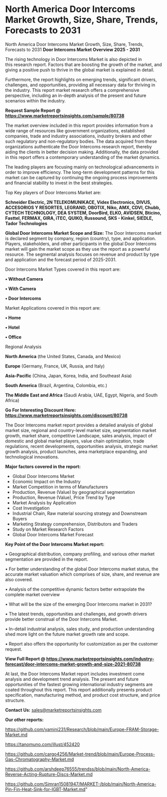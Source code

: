 # North America Door Intercoms Market Growth, Size, Share, Trends, Forecasts to 2031
North America Door Intercoms Market Growth, Size, Share, Trends, Forecasts to 2031
<Strong> Door Intercoms Market Overview 2025 - 2031</strong>

The rising technology in Door Intercoms Market is also depicted in this research report. Factors that are boosting the growth of the market, and giving a positive push to thrive in the global market is explained in detail.

Furthermore, the report highlights on emerging trends, significant drivers, challenges, and opportunities, providing all necessary data for thriving in the industry. This report market research offers a comprehensive perspective, including an in-depth analysis of the present and future scenarios within the industry.

<strong>Request Sample Report @ <a href=https://www.marketreportsinsights.com/sample/80738>https://www.marketreportsinsights.com/sample/80738</a></strong>

The market overview included in this report provides information from a wide range of resources like government organizations, established companies, trade and industry associations, industry brokers and other such regulatory and non-regulatory bodies. The data acquired from these organizations authenticate the Door Intercoms research report, thereby aiding the clients in better decision making. Additionally, the data provided in this report offers a contemporary understanding of the market dynamics.

The leading players are focusing mainly on technological advancements in order to improve efficiency. The long-term development patterns for this market can be captured by continuing the ongoing process improvements and financial stability to invest in the best strategies.

Top Key players of Door Intercoms Market are:

<strong>Schneider Electric, 2N TELEKOMUNIKACE, Videx Electronics, DIVUS, ACCESORIOS Y RESORTES, LEGRAND, OBOTIX, Niko, AMX, CDVI, Chubb, CYTECH TECHNOLOGY, DEA SYSTEM, DoorBird, ELKO, AVIDSEN, Bticino, Fasttel, FERMAX, GIRA, iTEC, QUIKO, Russound, SKS - Kinkel, SIEDLE, Tador Technologies</strong>

<strong><b>Global Door Intercoms Market Scope and Size:</b></strong>
The Door Intercoms market is declared segment by company, region (country), type, and application. Players, stakeholders, and other participants in the global Door Intercoms market will gain the market scope as they use the report as a powerful resource. The segmental analysis focuses on revenue and product by type and application and the forecast period of 2025-2031.

Door Intercoms Market Types covered in this report are:

<strong>• Without Camera

• With Camera

• Door Intercoms</strong>

Market Applications covered in this report are:

<strong>• Home

• Hotel

• Office</strong> 

Regional Analysis

<strong>North America</strong> (the United States, Canada, and Mexico)

<strong>Europe</strong> (Germany, France, UK, Russia, and Italy)

<strong>Asia-Pacific</strong> (China, Japan, Korea, India, and Southeast Asia)

<strong>South America</strong> (Brazil, Argentina, Colombia, etc.)

<strong>The Middle East and Africa</strong> (Saudi Arabia, UAE, Egypt, Nigeria, and South Africa)

<strong>Go For Interesting Discount Here: <a href=https://www.marketreportsinsights.com/discount/80738>https://www.marketreportsinsights.com/discount/80738</a></strong>

The Door Intercoms market report provides a detailed analysis of global market size, regional and country-level market size, segmentation market growth, market share, competitive Landscape, sales analysis, impact of domestic and global market players, value chain optimization, trade regulations, recent developments, opportunities analysis, strategic market growth analysis, product launches, area marketplace expanding, and technological innovations.

<strong><b>Major factors covered in the report:</b></strong>
<ul>
  <li>Global Door Intercoms Market </li>
  <li>Economic Impact on the Industry</li>
  <li>Market Competition in terms of Manufacturers</li>
  <li>Production, Revenue (Value) by geographical segmentation</li>
  <li>Production, Revenue (Value), Price Trend by Type</li>
  <li>Market Analysis by Application</li>
  <li>Cost Investigation</li>
  <li>Industrial Chain, Raw material sourcing strategy and Downstream Buyers</li>
  <li>Marketing Strategy comprehension, Distributors and Traders</li>
  <li>Study on Market Research Factors</li>
  <li>Global Door Intercoms Market Forecast</li>
</ul>

<strong><b>Key Point of the Door Intercoms Market report:</b></strong>

• Geographical distribution, company profiling, and various other market segmentation are provided in the report.

• For better understanding of the global Door Intercoms market status, the accurate market valuation which comprises of size, share, and revenue are also covered.

• Analysis of the competitive dynamic factors better extrapolate the complete market overview

• What will be the size of the emerging Door Intercoms market in 2031?

• The latest trends, opportunities and challenges, and growth drivers provide better construal of the Door Intercoms Market.

• In-detail industrial analysis, sales study, and production understanding shed more light on the future market growth rate and scope.

• Report also offers the opportunity for customization as per the customer request.

<strong><b>View Full Report @ <a href=https://www.marketreportsinsights.com/industry-forecast/door-intercoms-market-growth-and-size-2021-80738>https://www.marketreportsinsights.com/industry-forecast/door-intercoms-market-growth-and-size-2021-80738</a></b></strong>


At last, the Door Intercoms Market report includes investment come analysis and development trend analysis. The present and future opportunities of the fastest growing international industry segments are coated throughout this report. This report additionally presents product specification, manufacturing method, and product cost structure, and price structure.

<strong>Contact Us:</strong>
sales@marketreportsinsights.com

<strong>Our other reports:</strong>

<a href=https://github.com/yamini231/Research/blob/main/Europe-FRAM-Storage-Market.md>https://github.com/yamini231/Research/blob/main/Europe-FRAM-Storage-Market.md</a>

<a href=https://tanomuno.com/illust/452420>https://tanomuno.com/illust/452420</a>

<a href=https://github.com/cargo4256/Market-trend/blob/main/Europe-Process-Gas-Chromatography-Market.md>https://github.com/cargo4256/Market-trend/blob/main/Europe-Process-Gas-Chromatography-Market.md</a>

<a href=https://github.com/arshdeep76555/trendss/blob/main/North-America-Reverse-Acting-Rupture-Discs-Market.md>https://github.com/arshdeep76555/trendss/blob/main/North-America-Reverse-Acting-Rupture-Discs-Market.md</a>

<a href=https://github.com/Simran15081947/MARKET-/blob/main/North-America-Pin-Fin-Heat-Sink-for-IGBT-Market.md>https://github.com/Simran15081947/MARKET-/blob/main/North-America-Pin-Fin-Heat-Sink-for-IGBT-Market.md</a>"
